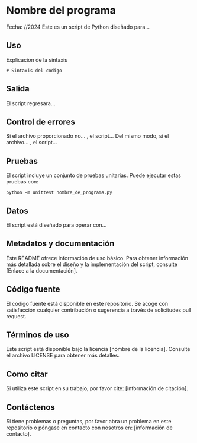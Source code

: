 # Nombre del programa

Fecha: //2024
Este es un script de Python diseñado para...

## Uso

Explicacion de la sintaxis

```
# Sintaxis del codigo
```

## Salida

El script regresara...

## Control de errores

Si el archivo proporcionado no... , el script... 
Del mismo modo, si el archivo... , el script...

## Pruebas

El script incluye un conjunto de pruebas unitarias. Puede ejecutar estas pruebas con:

```
python -m unittest nombre_de_programa.py
```

## Datos

El script está diseñado para operar con...

## Metadatos y documentación

Este README ofrece información de uso básico. Para obtener información más detallada sobre el diseño y la implementación del script, consulte [Enlace a la documentación].

## Código fuente

El código fuente está disponible en este repositorio. Se acoge con satisfacción cualquier contribución o sugerencia a través de solicitudes pull request.

## Términos de uso

Este script está disponible bajo la licencia [nombre de la licencia]. Consulte el archivo LICENSE para obtener más detalles.

## Como citar

Si utiliza este script en su trabajo, por favor cite: [información de citación].

## Contáctenos

Si tiene problemas o preguntas, por favor abra un problema en este repositorio o póngase en contacto con nosotros en: [información de contacto].

